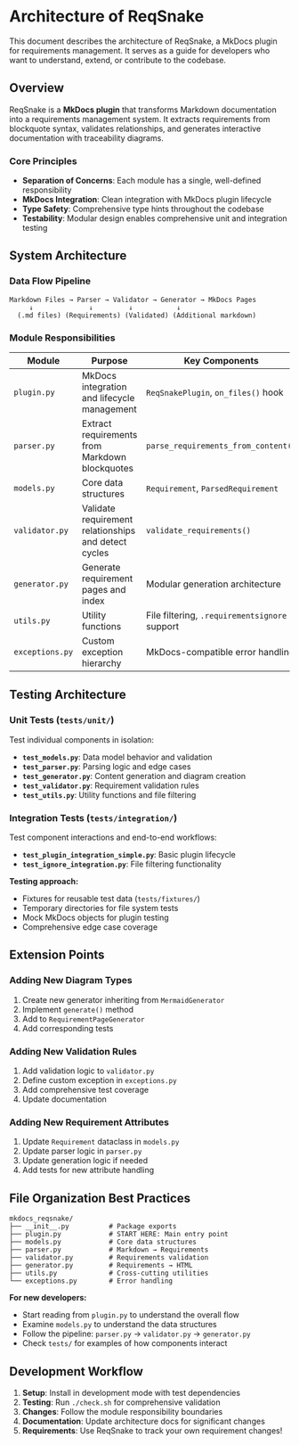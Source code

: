 # Architecture of ReqSnake

This document describes the architecture of ReqSnake, a MkDocs plugin for requirements management. It serves as a guide for developers who want to understand, extend, or contribute to the codebase.

## Overview

ReqSnake is a **MkDocs plugin** that transforms Markdown documentation into a requirements management system. It extracts requirements from blockquote syntax, validates relationships, and generates interactive documentation with traceability diagrams.

### Core Principles

- **Separation of Concerns**: Each module has a single, well-defined responsibility
- **MkDocs Integration**: Clean integration with MkDocs plugin lifecycle
- **Type Safety**: Comprehensive type hints throughout the codebase
- **Testability**: Modular design enables comprehensive unit and integration testing

## System Architecture

### Data Flow Pipeline

```
Markdown Files → Parser → Validator → Generator → MkDocs Pages
     ↓              ↓         ↓           ↓
  (.md files) (Requirements) (Validated) (Additional markdown)
```

### Module Responsibilities

| Module          | Purpose                                              | Key Components                                |
| --------------- | ---------------------------------------------------- | --------------------------------------------- |
| `plugin.py`     | MkDocs integration and lifecycle management          | `ReqSnakePlugin`, `on_files()` hook           |
| `parser.py`     | Extract requirements from Markdown blockquotes       | `parse_requirements_from_content()`           |
| `models.py`     | Core data structures                                 | `Requirement`, `ParsedRequirement`            |
| `validator.py`  | Validate requirement relationships and detect cycles | `validate_requirements()`                     |
| `generator.py`  | Generate requirement pages and index                 | Modular generation architecture               |
| `utils.py`      | Utility functions                                    | File filtering, `.requirementsignore` support |
| `exceptions.py` | Custom exception hierarchy                           | MkDocs-compatible error handling              |

## Testing Architecture

### Unit Tests (`tests/unit/`)

Test individual components in isolation:

- **`test_models.py`**: Data model behavior and validation
- **`test_parser.py`**: Parsing logic and edge cases
- **`test_generator.py`**: Content generation and diagram creation
- **`test_validator.py`**: Requirement validation rules
- **`test_utils.py`**: Utility functions and file filtering

### Integration Tests (`tests/integration/`)

Test component interactions and end-to-end workflows:

- **`test_plugin_integration_simple.py`**: Basic plugin lifecycle
- **`test_ignore_integration.py`**: File filtering functionality

**Testing approach:**

- Fixtures for reusable test data (`tests/fixtures/`)
- Temporary directories for file system tests
- Mock MkDocs objects for plugin testing
- Comprehensive edge case coverage

## Extension Points

### Adding New Diagram Types

1. Create new generator inheriting from `MermaidGenerator`
2. Implement `generate()` method
3. Add to `RequirementPageGenerator`
4. Add corresponding tests

### Adding New Validation Rules

1. Add validation logic to `validator.py`
2. Define custom exception in `exceptions.py`
3. Add comprehensive test coverage
4. Update documentation

### Adding New Requirement Attributes

1. Update `Requirement` dataclass in `models.py`
2. Update parser logic in `parser.py`
3. Update generation logic if needed
4. Add tests for new attribute handling

## File Organization Best Practices

```
mkdocs_reqsnake/
├── __init__.py          # Package exports
├── plugin.py            # START HERE: Main entry point
├── models.py            # Core data structures
├── parser.py            # Markdown → Requirements
├── validator.py         # Requirements validation
├── generator.py         # Requirements → HTML
├── utils.py             # Cross-cutting utilities
└── exceptions.py        # Error handling
```

**For new developers:**

- Start reading from `plugin.py` to understand the overall flow
- Examine `models.py` to understand the data structures
- Follow the pipeline: `parser.py` → `validator.py` → `generator.py`
- Check `tests/` for examples of how components interact

## Development Workflow

1. **Setup**: Install in development mode with test dependencies
2. **Testing**: Run `./check.sh` for comprehensive validation
3. **Changes**: Follow the module responsibility boundaries
4. **Documentation**: Update architecture docs for significant changes
5. **Requirements**: Use ReqSnake to track your own requirement changes!
